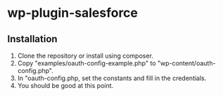 # wp-plugin-salesforce

## Installation
1. Clone the repository or install using composer.
2. Copy "examples/oauth-config-example.php" to "wp-content/oauth-config.php".
3. In "oauth-config.php, set the constants and fill in the credentials.
4. You should be good at this point.